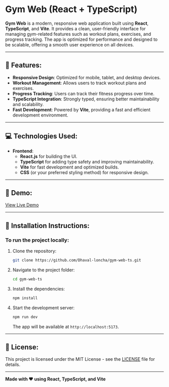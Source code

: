 # Gym Web (React + TypeScript)

**Gym Web** is a modern, responsive web application built using **React**, **TypeScript**, and **Vite**. It provides a clean, user-friendly interface for managing gym-related features such as workout plans, exercises, and progress tracking. The app is optimized for performance and designed to be scalable, offering a smooth user experience on all devices.

---

## 🌟 Features:
- **Responsive Design**: Optimized for mobile, tablet, and desktop devices.
- **Workout Management**: Allows users to track workout plans and exercises.
- **Progress Tracking**: Users can track their fitness progress over time.
- **TypeScript Integration**: Strongly typed, ensuring better maintainability and scalability.
- **Fast Development**: Powered by **Vite**, providing a fast and efficient development environment.

---

## 💻 Technologies Used:
- **Frontend**: 
  - **React.js** for building the UI.
  - **TypeScript** for adding type safety and improving maintainability.
  - **Vite** for fast development and optimized builds.
  - **CSS** (or your preferred styling method) for responsive design.

---

## 🚀 Demo:
[View Live Demo](https://gym-web-ts.pages.dev/)

---

## 🔧 Installation Instructions:

### To run the project locally:

1. Clone the repository:
    ```bash
    git clone https://github.com/Dhaval-loncha/gym-web-ts.git
    ```

2. Navigate to the project folder:
    ```bash
    cd gym-web-ts
    ```

3. Install the dependencies:
    ```bash
    npm install
    ```

4. Start the development server:
    ```bash
    npm run dev
    ```

   The app will be available at `http://localhost:5173`.

---

## 📝 License:
This project is licensed under the MIT License - see the [LICENSE](LICENSE) file for details.

---

**Made with ❤️ using React, TypeScript, and Vite**
